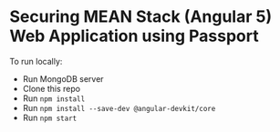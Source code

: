# Securing MEAN Stack (Angular 5) Web Application using Passport

To run locally:

* Run MongoDB server
* Clone this repo
* Run `npm install`
* Run `npm install --save-dev @angular-devkit/core`
* Run `npm start`
